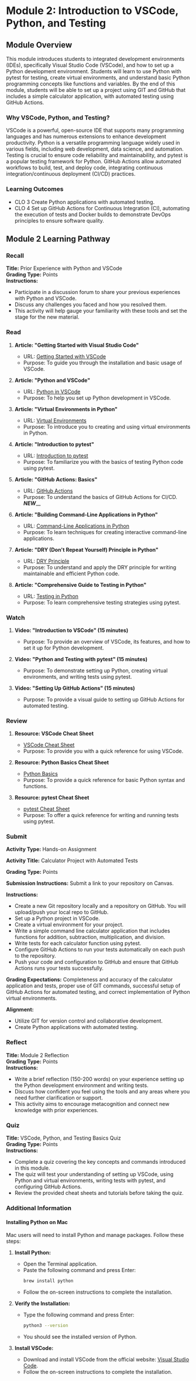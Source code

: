 # Module 2: Introduction to VSCode, Python, and Testing

## Module Overview
This module introduces students to integrated development environments (IDEs), specifically Visual Studio Code (VSCode), and how to set up a Python development environment. Students will learn to use Python with pytest for testing, create virtual environments, and understand basic Python programming concepts like functions and variables. By the end of this module, students will be able to set up a project using GIT and GitHub that includes a simple calculator application, with automated testing using GitHub Actions.

### Why VSCode, Python, and Testing?
VSCode is a powerful, open-source IDE that supports many programming languages and has numerous extensions to enhance development productivity. Python is a versatile programming language widely used in various fields, including web development, data science, and automation. Testing is crucial to ensure code reliability and maintainability, and pytest is a popular testing framework for Python. GitHub Actions allow automated workflows to build, test, and deploy code, integrating continuous integration/continuous deployment (CI/CD) practices.

### Learning Outcomes
- CLO 3 Create Python applications with automated testing.
- CLO 4 Set up GitHub Actions for Continuous Integration (CI), automating the execution of tests and Docker builds to demonstrate DevOps principles to ensure software quality.

## Module 2 Learning Pathway

### Recall

**Title:** Prior Experience with Python and VSCode  
**Grading Type:** Points  
**Instructions:** 
- Participate in a discussion forum to share your previous experiences with Python and VSCode.
- Discuss any challenges you faced and how you resolved them.
- This activity will help gauge your familiarity with these tools and set the stage for the new material.

### Read

1. **Article: "Getting Started with Visual Studio Code"**
   - URL: [Getting Started with VSCode](https://code.visualstudio.com/docs/introvideos/basics)
   - Purpose: To guide you through the installation and basic usage of VSCode.

2. **Article: "Python and VSCode"**
   - URL: [Python in VSCode](https://code.visualstudio.com/docs/python/python-tutorial)
   - Purpose: To help you set up Python development in VSCode.

3. **Article: "Virtual Environments in Python"**
   - URL: [Virtual Environments](https://docs.python.org/3/tutorial/venv.html)
   - Purpose: To introduce you to creating and using virtual environments in Python.

4. **Article: "Introduction to pytest"**
   - URL: [Introduction to pytest](https://docs.pytest.org/en/stable/getting-started.html)
   - Purpose: To familiarize you with the basics of testing Python code using pytest.

5. **Article: "GitHub Actions: Basics"**
   - URL: [GitHub Actions](https://docs.github.com/en/actions/learn-github-actions/understanding-github-actions)
   - Purpose: To understand the basics of GitHub Actions for CI/CD.
_____NEW_______

6. **Article: "Building Command-Line Applications in Python"**
   - URL: [Command-Line Applications in Python](https://realpython.com/command-line-interfaces-python-argparse/)
   - Purpose: To learn techniques for creating interactive command-line applications.

7. **Article: "DRY (Don't Repeat Yourself) Principle in Python"**
   - URL: [DRY Principle](https://www.makeuseof.com/python-dry-principle/)
   - Purpose: To understand and apply the DRY principle for writing maintainable and efficient Python code.

8. **Article: "Comprehensive Guide to Testing in Python"**
   - URL: [Testing in Python](https://realpython.com/python-testing/)
   - Purpose: To learn comprehensive testing strategies using pytest.


### Watch

1. **Video: "Introduction to VSCode" (15 minutes)**
   - Purpose: To provide an overview of VSCode, its features, and how to set it up for Python development.

2. **Video: "Python and Testing with pytest" (15 minutes)**
   - Purpose: To demonstrate setting up Python, creating virtual environments, and writing tests using pytest.

3. **Video: "Setting Up GitHub Actions" (15 minutes)**
   - Purpose: To provide a visual guide to setting up GitHub Actions for automated testing.

### Review

1. **Resource: VSCode Cheat Sheet**
   - [VSCode Cheat Sheet](https://vscodecandothat.com/)
   - Purpose: To provide you with a quick reference for using VSCode.

2. **Resource: Python Basics Cheat Sheet**
   - [Python Basics](https://www.pythonsheets.com/)
   - Purpose: To provide a quick reference for basic Python syntax and functions.

3. **Resource: pytest Cheat Sheet**
   - [pytest Cheat Sheet](https://www.cheatography.com/oleksii/cheat-sheets/pytest/)
   - Purpose: To offer a quick reference for writing and running tests using pytest.

### Submit

**Activity Type:** Hands-on Assignment  

**Activity Title:** Calculator Project with Automated Tests  

**Grading Type:** Points  

**Submission Instructions:** Submit a link to your repository on Canvas.

**Instructions:** 
- Create a new Git repository locally and a repository on GitHub. You will upload/push your local repo to GitHub.
- Set up a Python project in VSCode.
- Create a virtual environment for your project.
- Write a simple command line calculator application that includes functions for addition, subtraction, multiplication, and division.
- Write tests for each calculator function using pytest.
- Configure GitHub Actions to run your tests automatically on each push to the repository.
- Push your code and configuration to GitHub and ensure that GitHub Actions runs your tests successfully.

**Grading Expectations:** Completeness and accuracy of the calculator application and tests, proper use of GIT commands, successful setup of GitHub Actions for automated testing, and correct implementation of Python virtual environments.

**Alignment:** 
- Utilize GIT for version control and collaborative development.
- Create Python applications with automated testing.

### Reflect

**Title:** Module 2 Reflection  
**Grading Type:** Points  
**Instructions:** 
- Write a brief reflection (150-200 words) on your experience setting up the Python development environment and writing tests.
- Discuss how confident you feel using the tools and any areas where you need further clarification or support.
- This activity aims to encourage metacognition and connect new knowledge with prior experiences.

### Quiz

**Title:** VSCode, Python, and Testing Basics Quiz  
**Grading Type:** Points  
**Instructions:** 
- Complete a quiz covering the key concepts and commands introduced in this module.
- The quiz will test your understanding of setting up VSCode, using Python and virtual environments, writing tests with pytest, and configuring GitHub Actions.
- Review the provided cheat sheets and tutorials before taking the quiz.

### Additional Information

#### Installing Python on Mac
Mac users will need to install Python and manage packages. Follow these steps:

1. **Install Python:**
   - Open the Terminal application.
   - Paste the following command and press Enter:
     ```sh
     brew install python
     ```
   - Follow the on-screen instructions to complete the installation.

2. **Verify the Installation:**
   - Type the following command and press Enter:
     ```sh
     python3 --version
     ```
   - You should see the installed version of Python.

3. **Install VSCode:**
   - Download and install VSCode from the official website: [Visual Studio Code](https://code.visualstudio.com/).
   - Follow the on-screen instructions to complete the installation.
